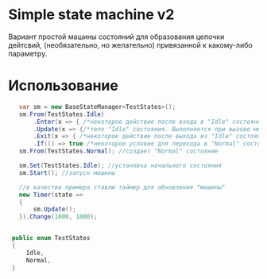 # Simple state machine v2
Вариант простой машины состояний для образования цепочки дейтсвий, (необязательно, но желательно) привязанной к какому-либо параметру.

# Использование

```c#
   var sm = new BaseStateManager<TestStates>();
   sm.From(TestStates.Idle)
       .Enter(x => { /*некоторое действие после входа в "Idle" состояние*/})
       .Update(x => {/*тело "Idle" состояния. Выполняется при вызове метода Update() "StateManager"*/ })
       .Exit(x => { /*некоторое действие после выхода из "Idle" состояния*/})
       .If(() => true /*некоторое условие для перехода в "Normal" состояние, указанное вторым аргументом*/, TestStates.Normal);
   sm.From(TestStates.Normal); //создает "Normal" состояние

   sm.Set(TestStates.Idle); //установка начального состояния
   sm.Start(); //запуск машины

   //в качестве примера ставлю таймер для обновления "машины"
   new Timer(state =>
   {
       sm.Update();
   }).Change(1000, 1000);


 public enum TestStates
 {
     Idle,
     Normal,
 }


```
